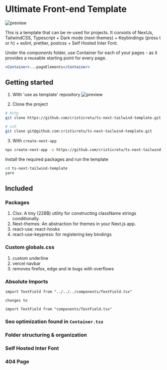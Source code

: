 # Ultimate Front-end Template

![preview](https://cdn.discordapp.com/attachments/797485737272541250/894949112099766272/Screenshot_2021-10-05_at_5.06.29_PM.png)

This is a template that can be re-used for projects. It consists of NextJs, TailwindCSS, Typescript + Dark mode (next-themes) + Keybindings (press t or h) + eslint, prettier, postcss + Self Hosted Inter Font.

Under the _components_ folder, use Container for each of your pages - as it provides a reusable starting point for every page.

```jsx
<Container>...pageElements</Container>
```

## Getting started

1. With 'use as template' repository
   ![preview](https://cdn.discordapp.com/attachments/797485737272541250/894981214077861928/unknown.png)

2. Clone the project

```bash
# http
git clone https://github.com/cristicretu/ts-next-tailwind-template.git

# ssh
git clone git@github.com:cristicretu/ts-next-tailwind-template.git
```

3. With `create-next-app`

```bash
npx create-next-app -e https://github.com/cristicretu/ts-next-tailwind-template project-name
```

Install the required packages and run the template

```bash
cd ts-next-tailwind-template
yarn
```

## Included

### Packages

1. Clsx: A tiny (228B) utility for constructing className strings conditionally.
2. Next-themes: An abstraction for themes in your Next.js app.
3. react-use: react-hooks
4. react-use-keypress: for registering key bindings

### Custom globals.css

1. custom underline
2. vercel navbar
3. removes firefox, edge and ie bugs with overflows

### Absolute Imports

```tsx
import TextField from "../../../components/TextField.tsx"

changes to

import TextField from "components/TextField.tsx"
```

### Seo optimization found in `Container.tsx`

### Folder structuring & organization

### Self Hosted Inter Font

### 404 Page
